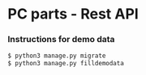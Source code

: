 # PC parts - Rest API

### Instructions for demo data

```bash
$ python3 manage.py migrate
$ python3 manage.py filldemodata
```